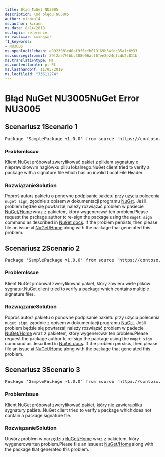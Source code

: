 ```yaml
---
title: Błąd NuGet NU3005
description: Kod błędu NU3005
author: mishra14
ms.author: karann
ms.date: 8/16/2018
ms.topic: reference
ms.reviewer: anangaur
f1_keywords:
- NU3005
ms.openlocfilehash: a9923083cd0af9f5cfb019169b34fcc85afc6933
ms.sourcegitcommit: 39f2ae79fbbc308e06acf67ee8e24cfcdb2c831b
ms.translationtype: MT
ms.contentlocale: pl-PL
ms.lasthandoff: 11/05/2019
ms.locfileid: "73611274"
---
```

# <a name="nuget-error-nu3005"></a><span data-ttu-id="83266-103">Błąd NuGet NU3005</span><span class="sxs-lookup"><span data-stu-id="83266-103">NuGet Error NU3005</span></span>

## <a name="scenario-1"></a><span data-ttu-id="83266-104">Scenariusz 1</span><span class="sxs-lookup"><span data-stu-id="83266-104">Scenario 1</span></span>

<pre>Package 'SamplePackage v1.0.0' from source 'https://contoso.com/index.json': The package contains an invalid package signature file.</pre>

### <a name="issue"></a><span data-ttu-id="83266-105">Problem</span><span class="sxs-lookup"><span data-stu-id="83266-105">Issue</span></span>

<span data-ttu-id="83266-106">Klient NuGet próbował zweryfikować pakiet z plikiem sygnatury o nieprawidłowym nagłówku pliku lokalnego.</span><span class="sxs-lookup"><span data-stu-id="83266-106">NuGet client tried to verify a package with a signature file which has an invalid Local File Header.</span></span>


### <a name="solution"></a><span data-ttu-id="83266-107">Rozwiązanie</span><span class="sxs-lookup"><span data-stu-id="83266-107">Solution</span></span>

<span data-ttu-id="83266-108">Poproś autora pakietu o ponowne podpisanie pakietu przy użyciu polecenia `nuget sign`, zgodnie z opisem w dokumentacji programu [NuGet](https://docs.microsoft.com/nuget/create-packages/sign-a-package). Jeśli problem będzie się powtarzał, należy rozwiązać problem w pakiecie [NuGet/Home](https://github.com/NuGet/Home/issues) wraz z pakietem, który wygenerował ten problem.</span><span class="sxs-lookup"><span data-stu-id="83266-108">Please request the package author to re-sign the package using the `nuget sign` command as described in [NuGet docs](https://docs.microsoft.com/nuget/create-packages/sign-a-package). If the problem persists, then please file an issue at [NuGet/Home](https://github.com/NuGet/Home/issues) along with the package that generated this problem.</span></span>



## <a name="scenario-2"></a><span data-ttu-id="83266-109">Scenariusz 2</span><span class="sxs-lookup"><span data-stu-id="83266-109">Scenario 2</span></span>

<pre>Package 'SamplePackage v1.0.0' from source 'https://contoso.com/index.json': The package contains multiple package signature files.</pre>

### <a name="issue"></a><span data-ttu-id="83266-110">Problem</span><span class="sxs-lookup"><span data-stu-id="83266-110">Issue</span></span>

<span data-ttu-id="83266-111">Klient NuGet próbował zweryfikować pakiet, który zawiera wiele plików sygnatur.</span><span class="sxs-lookup"><span data-stu-id="83266-111">NuGet client tried to verify a package which contains multiple signature files.</span></span>


### <a name="solution"></a><span data-ttu-id="83266-112">Rozwiązanie</span><span class="sxs-lookup"><span data-stu-id="83266-112">Solution</span></span>

<span data-ttu-id="83266-113">Poproś autora pakietu o ponowne podpisanie pakietu przy użyciu polecenia `nuget sign`, zgodnie z opisem w dokumentacji programu [NuGet](https://docs.microsoft.com/nuget/create-packages/sign-a-package). Jeśli problem będzie się powtarzał, należy rozwiązać problem w pakiecie [NuGet/Home](https://github.com/NuGet/Home/issues) wraz z pakietem, który wygenerował ten problem.</span><span class="sxs-lookup"><span data-stu-id="83266-113">Please request the package author to re-sign the package using the `nuget sign` command as described in [NuGet docs](https://docs.microsoft.com/nuget/create-packages/sign-a-package). If the problem persists, then please file an issue at [NuGet/Home](https://github.com/NuGet/Home/issues) along with the package that generated this problem.</span></span>



## <a name="scenario-3"></a><span data-ttu-id="83266-114">Scenariusz 3</span><span class="sxs-lookup"><span data-stu-id="83266-114">Scenario 3</span></span>

<pre>Package 'SamplePackage v1.0.0' from source 'https://contoso.com/index.json': The package does not contain a valid package signature file.</pre>

### <a name="issue"></a><span data-ttu-id="83266-115">Problem</span><span class="sxs-lookup"><span data-stu-id="83266-115">Issue</span></span>

<span data-ttu-id="83266-116">Klient NuGet próbował zweryfikować pakiet, który nie zawiera pliku sygnatury pakietu.</span><span class="sxs-lookup"><span data-stu-id="83266-116">NuGet client tried to verify a package which does not contain a package signature file.</span></span>


### <a name="solution"></a><span data-ttu-id="83266-117">Rozwiązanie</span><span class="sxs-lookup"><span data-stu-id="83266-117">Solution</span></span>

<span data-ttu-id="83266-118">Utwórz problem w narzędziu [NuGet/Home](https://github.com/NuGet/Home/issues) wraz z pakietem, który wygenerował ten problem.</span><span class="sxs-lookup"><span data-stu-id="83266-118">Please file an issue at [NuGet/Home](https://github.com/NuGet/Home/issues) along with the package that generated this problem.</span></span>


